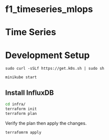 # f1_timeseries_mlops

# Time Series

# Development Setup

`sudo curl -sSLf https://get.k0s.sh | sudo sh`

`minikube start`

## Install InfluxDB

```bash
cd infra/
terraform init
terraform plan
```

Verify the plan then apply the changes.

```bash
terrafomrm apply
```



